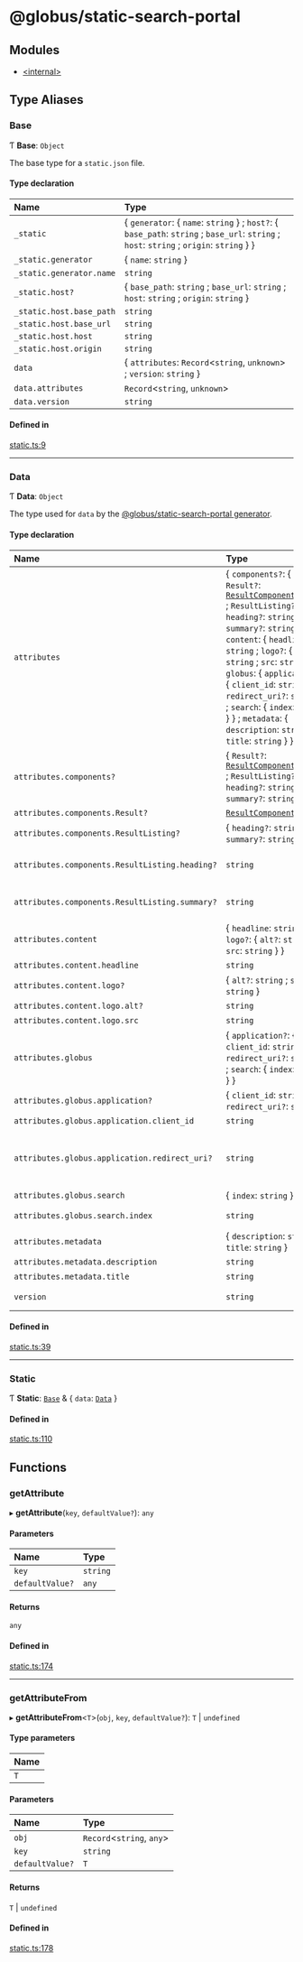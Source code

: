 # @globus/static-search-portal

## Modules

- [\<internal\>](modules/internal_.md)

## Type Aliases

### Base

Ƭ **Base**: `Object`

The base type for a `static.json` file.

#### Type declaration

| Name | Type |
| :------ | :------ |
| `_static` | \{ `generator`: \{ `name`: `string`  } ; `host?`: \{ `base_path`: `string` ; `base_url`: `string` ; `host`: `string` ; `origin`: `string`  }  } |
| `_static.generator` | \{ `name`: `string`  } |
| `_static.generator.name` | `string` |
| `_static.host?` | \{ `base_path`: `string` ; `base_url`: `string` ; `host`: `string` ; `origin`: `string`  } |
| `_static.host.base_path` | `string` |
| `_static.host.base_url` | `string` |
| `_static.host.host` | `string` |
| `_static.host.origin` | `string` |
| `data` | \{ `attributes`: `Record`\<`string`, `unknown`\> ; `version`: `string`  } |
| `data.attributes` | `Record`\<`string`, `unknown`\> |
| `data.version` | `string` |

#### Defined in

[static.ts:9](https://github.com/globus/static-search-portal/blob/d2fbf9e/static.ts#L9)

___

### Data

Ƭ **Data**: `Object`

The type used for `data` by the [@globus/static-search-portal generator](https://github.com/globus/static-search-portal).

#### Type declaration

| Name | Type | Description |
| :------ | :------ | :------ |
| `attributes` | \{ `components?`: \{ `Result?`: [`ResultComponentOptions`](modules/internal_.md#resultcomponentoptions) ; `ResultListing?`: \{ `heading?`: `string` ; `summary?`: `string`  }  } ; `content`: \{ `headline`: `string` ; `logo?`: \{ `alt?`: `string` ; `src`: `string`  }  } ; `globus`: \{ `application?`: \{ `client_id`: `string` ; `redirect_uri?`: `string`  } ; `search`: \{ `index`: `string`  }  } ; `metadata`: \{ `description`: `string` ; `title`: `string`  }  } | - |
| `attributes.components?` | \{ `Result?`: [`ResultComponentOptions`](modules/internal_.md#resultcomponentoptions) ; `ResultListing?`: \{ `heading?`: `string` ; `summary?`: `string`  }  } | - |
| `attributes.components.Result?` | [`ResultComponentOptions`](modules/internal_.md#resultcomponentoptions) | - |
| `attributes.components.ResultListing?` | \{ `heading?`: `string` ; `summary?`: `string`  } | - |
| `attributes.components.ResultListing.heading?` | `string` | The field to use as the title for the result. **`Default`** ```ts "subject" ``` **`Example`** ```ts "entries[0].content.title" ``` **`See`** https://docs.globus.org/api/search/reference/get_subject/#gmetaresult |
| `attributes.components.ResultListing.summary?` | `string` | The field to use as the summary for the result. **`Example`** ```ts "entries[0].content.summary" ``` **`See`** https://docs.globus.org/api/search/reference/get_subject/#gmetaresult |
| `attributes.content` | \{ `headline`: `string` ; `logo?`: \{ `alt?`: `string` ; `src`: `string`  }  } | - |
| `attributes.content.headline` | `string` | - |
| `attributes.content.logo?` | \{ `alt?`: `string` ; `src`: `string`  } | - |
| `attributes.content.logo.alt?` | `string` | - |
| `attributes.content.logo.src` | `string` | - |
| `attributes.globus` | \{ `application?`: \{ `client_id`: `string` ; `redirect_uri?`: `string`  } ; `search`: \{ `index`: `string`  }  } | - |
| `attributes.globus.application?` | \{ `client_id`: `string` ; `redirect_uri?`: `string`  } | Information about your registered Globus Auth Application (Client) **`See`** https://docs.globus.org/api/auth/developer-guide/#developing-apps |
| `attributes.globus.application.client_id` | `string` | The UUID of the client application. |
| `attributes.globus.application.redirect_uri?` | `string` | The redirect URI for the Globus Auth login page to complete the OAuth2 flow. The portal will make a reasonable effort to determine this URI, but this field is provided as a fallback. To use the portal's built-in authorization handling, redirects should be sent to `/authenticate` on the host. **`Example`** ```ts "https://example.com/data-portal/authenticate" ``` |
| `attributes.globus.search` | \{ `index`: `string`  } | Configuration for Search-related functionality in the portal. |
| `attributes.globus.search.index` | `string` | The UUID of the Globus Search Index that will be used as the data source. |
| `attributes.metadata` | \{ `description`: `string` ; `title`: `string`  } | - |
| `attributes.metadata.description` | `string` | - |
| `attributes.metadata.title` | `string` | - |
| `version` | `string` | The version of the `data` object, which is used to determine how the generator will render its `attributes`. **`Example`** ```ts "1.0.0" ``` |

#### Defined in

[static.ts:39](https://github.com/globus/static-search-portal/blob/d2fbf9e/static.ts#L39)

___

### Static

Ƭ **Static**: [`Base`](modules.md#base) & \{ `data`: [`Data`](modules.md#data)  }

#### Defined in

[static.ts:110](https://github.com/globus/static-search-portal/blob/d2fbf9e/static.ts#L110)

## Functions

### getAttribute

▸ **getAttribute**(`key`, `defaultValue?`): `any`

#### Parameters

| Name | Type |
| :------ | :------ |
| `key` | `string` |
| `defaultValue?` | `any` |

#### Returns

`any`

#### Defined in

[static.ts:174](https://github.com/globus/static-search-portal/blob/d2fbf9e/static.ts#L174)

___

### getAttributeFrom

▸ **getAttributeFrom**\<`T`\>(`obj`, `key`, `defaultValue?`): `T` \| `undefined`

#### Type parameters

| Name |
| :------ |
| `T` |

#### Parameters

| Name | Type |
| :------ | :------ |
| `obj` | `Record`\<`string`, `any`\> |
| `key` | `string` |
| `defaultValue?` | `T` |

#### Returns

`T` \| `undefined`

#### Defined in

[static.ts:178](https://github.com/globus/static-search-portal/blob/d2fbf9e/static.ts#L178)
